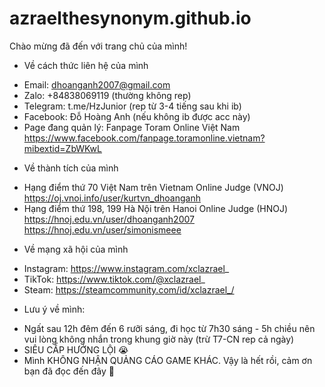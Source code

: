 # azraelthesynonym.github.io
Chào mừng đã đến với trang chủ của mình!

- Về cách thức liên hệ của mình
+ Email: dhoanganh2007@gmail.com
+ Zalo: +84838069119 (thường không rep)
+ Telegram: t.me/HzJunior (rep từ 3-4 tiếng sau khi ib)
+ Facebook: Đỗ Hoàng Anh (nếu không ib được acc này)
+ Page đang quản lý: Fanpage Toram Online Việt Nam
https://www.facebook.com/fanpage.toramonline.vietnam?mibextid=ZbWKwL

- Về thành tích của mình
+ Hạng điểm thứ 70 Việt Nam trên Vietnam Online Judge (VNOJ)
https://oj.vnoi.info/user/kurtvn_dhoanganh
+ Hạng điểm thứ 198, 199 Hà Nội trên Hanoi Online Judge (HNOJ)
https://hnoj.edu.vn/user/dhoanganh2007
https://hnoj.edu.vn/user/simonismeee

- Về mạng xã hội của mình
+ Instagram: https://www.instagram.com/xclazrael_
+ TikTok: https://www.tiktok.com/@xclazrael_
+ Steam: https://steamcommunity.com/id/xclazrael_/


- Lưu ý về mình:
+ Ngất sau 12h đêm đến 6 rưỡi sáng, đi học từ 7h30 sáng - 5h chiều nên vui lòng không nhắn trong khung giờ này (trừ T7-CN rep cả ngày)
+ SIÊU CẤP HƯỚNG LỘI 😭
+ Mình KHÔNG NHẬN QUẢNG CÁO GAME KHÁC.
Vậy là hết rồi, cảm ơn bạn đã đọc đến đây 🫰
